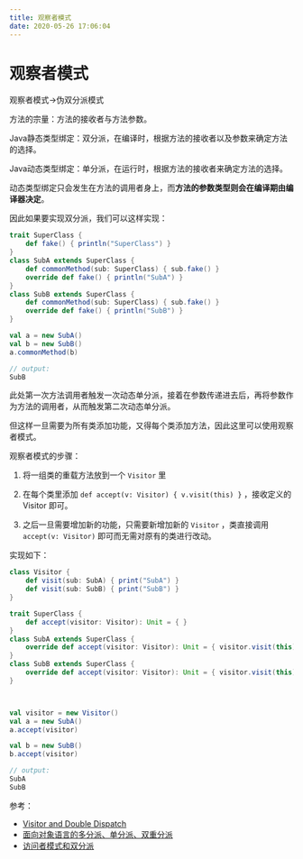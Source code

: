 ```yaml
---
title: 观察者模式
date: 2020-05-26 17:06:04
---
```

# 观察者模式

观察者模式-&gt;伪双分派模式

方法的宗量：方法的接收者与方法参数。 

Java静态类型绑定：双分派，在编译时，根据方法的接收者以及参数来确定方法的选择。 

Java动态类型绑定：单分派，在运行时，根据方法的接收者来确定方法的选择。

动态类型绑定只会发生在方法的调用者身上，而**方法的参数类型则会在编译期由编译器决定**。

因此如果要实现双分派，我们可以这样实现：

```scala
trait SuperClass {
    def fake() { println("SuperClass") }
}
class SubA extends SuperClass {
    def commonMethod(sub: SuperClass) { sub.fake() }
    override def fake() { println("SubA") }
}
class SubB extends SuperClass {
    def commonMethod(sub: SuperClass) { sub.fake() }
    override def fake() { println("SubB") }
}

val a = new SubA()
val b = new SubB()
a.commonMethod(b)

// output:
SubB
```

此处第一次方法调用者触发一次动态单分派，接着在参数传递进去后，再将参数作为方法的调用者，从而触发第二次动态单分派。

但这样一旦需要为所有类添加功能，又得每个类添加方法，因此这里可以使用观察者模式。

观察者模式的步骤： 

1. 将一组类的重载方法放到一个 `Visitor` 里 

2. 在每个类里添加 `def accept(v: Visitor) { v.visit(this) }` ，接收定义的 Visitor 即可。 

3. 之后一旦需要增加新的功能，只需要新增加新的 `Visitor` ，类直接调用 `accept(v: Visitor)` 即可而无需对原有的类进行改动。

实现如下：

```scala
class Visitor {
    def visit(sub: SubA) { print("SubA") }
    def visit(sub: SubB) { print("SubB") }
}

trait SuperClass {
    def accept(visitor: Visitor): Unit = { }
}
class SubA extends SuperClass { 
    override def accept(visitor: Visitor): Unit = { visitor.visit(this) }
}
class SubB extends SuperClass { 
    override def accept(visitor: Visitor): Unit = { visitor.visit(this) }
}



val visitor = new Visitor()
val a = new SubA()
a.accept(visitor)

val b = new SubB()
b.accept(visitor)

// output:
SubA
SubB
```

参考：

* [Visitor and Double Dispatch](https://refactoring.guru/design-patterns/visitor-double-dispatch)
* [面向对象语言的多分派、单分派、双重分派](https://blog.csdn.net/yeluosc/article/details/19043395)
* [访问者模式和双分派](https://www.cnblogs.com/jiaoyiping/p/9769554.html)

